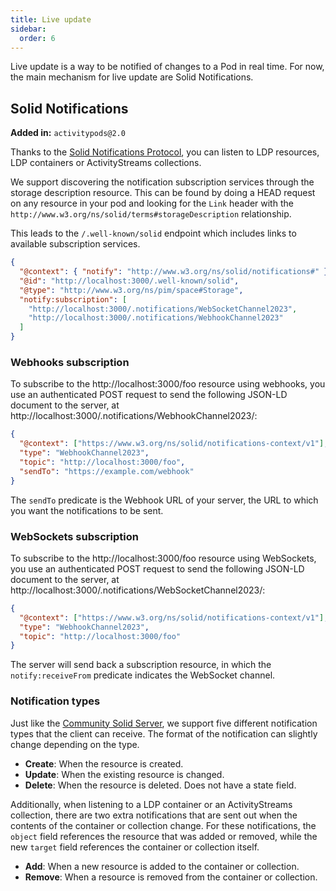 ```yaml
---
title: Live update
sidebar:
  order: 6
---
```


Live update is a way to be notified of changes to a Pod in real time. For now, the main mechanism for live update are Solid Notifications.

## Solid Notifications

**Added in:** `activitypods@2.0`

Thanks to the [Solid Notifications Protocol](https://solid.github.io/notifications/protocol), you can listen to LDP resources, LDP containers or ActivityStreams collections.

We support discovering the notification subscription services through the storage description resource. This can be found by doing a HEAD request on any resource in your pod and looking for the `Link` header with the `http://www.w3.org/ns/solid/terms#storageDescription` relationship.

This leads to the `/.well-known/solid` endpoint which includes links to available subscription services.

```json
{
  "@context": { "notify": "http://www.w3.org/ns/solid/notifications#" },
  "@id": "http://localhost:3000/.well-known/solid",
  "@type": "http://www.w3.org/ns/pim/space#Storage",
  "notify:subscription": [
    "http://localhost:3000/.notifications/WebSocketChannel2023",
    "http://localhost:3000/.notifications/WebhookChannel2023"
  ]
}
```

### Webhooks subscription

To subscribe to the http://localhost:3000/foo resource using webhooks, you use an authenticated POST request to send the following JSON-LD document to the server, at http://localhost:3000/.notifications/WebhookChannel2023/:

```json
{
  "@context": ["https://www.w3.org/ns/solid/notifications-context/v1"],
  "type": "WebhookChannel2023",
  "topic": "http://localhost:3000/foo",
  "sendTo": "https://example.com/webhook"
}
```

The `sendTo` predicate is the Webhook URL of your server, the URL to which you want the notifications to be sent.

### WebSockets subscription

To subscribe to the http://localhost:3000/foo resource using WebSockets, you use an authenticated POST request to send the following JSON-LD document to the server, at http://localhost:3000/.notifications/WebSocketChannel2023/:

```json
{
  "@context": ["https://www.w3.org/ns/solid/notifications-context/v1"],
  "type": "WebhookChannel2023",
  "topic": "http://localhost:3000/foo"
}
```

The server will send back a subscription resource, in which the `notify:receiveFrom` predicate indicates the WebSocket channel.

### Notification types

Just like the [Community Solid Server](https://communitysolidserver.github.io/CommunitySolidServer), we support five different notification types that the client can receive. The format of the notification can slightly change depending on the type.

- **Create**: When the resource is created.
- **Update**: When the existing resource is changed.
- **Delete**: When the resource is deleted. Does not have a state field.

Additionally, when listening to a LDP container or an ActivityStreams collection, there are two extra notifications that are sent out when the contents of the container or collection change. For these notifications, the `object` field references the resource that was added or removed, while the new `target` field references the container or collection itself.

- **Add**: When a new resource is added to the container or collection.
- **Remove**: When a resource is removed from the container or collection.
